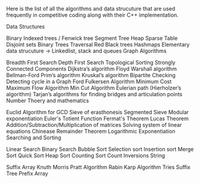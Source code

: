 Here is the list of all the algorithms and data strucuture that are used frequently in competitive coding along with their C++ implementation.

Data Structures

 Binary Indexed trees / Fenwick tree
 Segment Tree
 Heap
 Sparse Table
 Disjoint sets
 Binary Trees Traversal
 Red Black trees
 Hashmaps
 Elementary data strucuture -> Linkedlist, stack and queues
Graph Algorithms

 Breadth First Search
 Depth First Search
 Topological Sorting
 Strongly Connected Components
 Dijkstra’s algorithm
 Floyd Warshall algorithm
 Bellman-Ford
 Prim’s algorithm
 Kruskal’s algorithm
 Bipartite Checking
 Detecting cycle in a Graph
 Ford Fulkersen Algorithm
 Minimum Cost Maximum Flow Algorithm
 Min Cut Algorithm
 Eulerian path (Hierholzer’s algorithm)
 Tarjan’s algorithms for finding bridges and articulation points
Number Thoery and mathematics

 Euclid Algorithm for GCD
 Sieve of erasthonesis
 Segmented Sieve
 Modular exponentiation
 Euler's Totient Function
 Fermat's Theorem
 Lucas Theorem
 Addition/Subtraction/Multiplication of matrices
 Solving system of linear equations
 Chinease Remainder Theorem
 Logarithmic Exponentiation
Searching and Sorting

 Linear Search
 Binary Search
 Bubble Sort
 Selection sort
 Insertion sort
 Merge Sort
 Quick Sort
 Heap Sort
 Counting Sort
 Count Inversions
String

 Suffix Array
 Knuth Morris Pratt Algorithm
 Rabin Karp Algorithm
 Tries
 Suffix Tree
 Prefix Array
